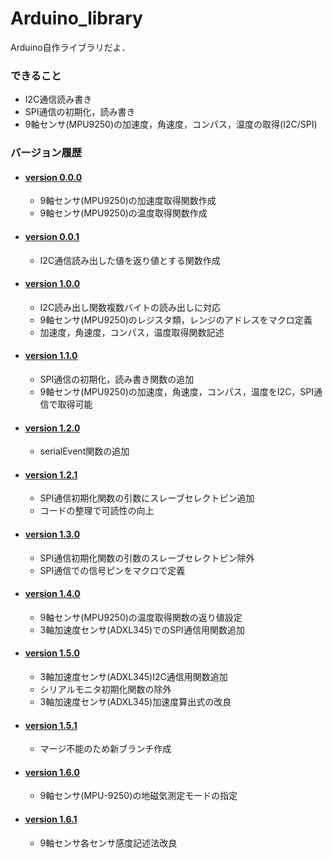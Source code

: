 # Arduino_library

<div>
    Arduino自作ライブラリだよ．
</div>

<div>
<h3>できること</h3>
    <ul>
        <li>
            I2C通信読み書き
        </li>
        <li>
            SPI通信の初期化，読み書き
        </li>
        <li>
            9軸センサ(MPU9250)の加速度，角速度，コンパス，温度の取得(I2C/SPI)
        </li>
    </ul>
</div>

<div>
    <h3>バージョン履歴</h3>
    <ul>
        <li>
            <h4><a href="https://github.com/UtusemiUltimate-of-the-darkness/Arduino_library/tree/v0.0.0">version 0.0.0</a></h4>
            <div>
                <ul>
                    <li>
                        9軸センサ(MPU9250)の加速度取得関数作成
                    </li>
                    <li>
                        9軸センサ(MPU9250)の温度取得関数作成
                    </li>
                </ul>
            </div>
        </li>
        <li>
            <h4><a href="https://github.com/UtusemiUltimate-of-the-darkness/Arduino_library/tree/v0.0.1">version 0.0.1</a></h4>
            <div>
                <ul>
                    <li>
                        I2C通信読み出した値を返り値とする関数作成
                    </li>
                </ul>
            </div>
        </li>
        <li>
            <h4><a href="https://github.com/UtusemiUltimate-of-the-darkness/Arduino_library/tree/v1.0.0">version 1.0.0</a></h4>
            <div>
                <ul>
                    <li>
                        I2C読み出し関数複数バイトの読み出しに対応
                    </li>
                    <li>
                        9軸センサ(MPU9250)のレジスタ類，レンジのアドレスをマクロ定義
                    </li>
                    <li>
                        加速度，角速度，コンパス，温度取得関数記述
                    </li>
                </ul>
            </div>
        </li>
        <li>
            <h4><a href="https://github.com/UtusemiUltimate-of-the-darkness/Arduino_library/tree/v1.1.0">version 1.1.0</a></h4>
            <div>
                <ul>
                    <li>
                        SPI通信の初期化，読み書き関数の追加
                    </li>
                    <li>
                        9軸センサ(MPU9250)の加速度，角速度，コンパス，温度をI2C，SPI通信で取得可能
                    </li>
                </ul>
            </div>
        </li>
        <li>
            <h4><a href="https://github.com/UtusemiUltimate-of-the-darkness/Arduino_library/tree/v1.2.0">version 1.2.0</a></h4>
            <div>
                <ul>
                    <li>
                        serialEvent関数の追加
                    </li>
                </ul>
            </div>
        </li>
        <li>
            <h4><a href="https://github.com/UtusemiUltimate-of-the-darkness/Arduino_library/tree/v1.2.1">version 1.2.1</a></h4>
            <div>
                <ul>
                    <li>
                        SPI通信初期化関数の引数にスレーブセレクトピン追加
                    </li>
                    <li>
                        コードの整理で可読性の向上
                    </li>
                </ul>
            </div>
        </li>
        <li>
            <h4><a href="https://github.com/UtusemiUltimate-of-the-darkness/Arduino_library/tree/v1.3.0">version 1.3.0</a></h4>
            <div>
                <ul>
                    <li>
                        SPI通信初期化関数の引数のスレーブセレクトピン除外
                    </li>
                    <li>
                        SPI通信での信号ピンをマクロで定義
                    </li>
                </ul>
            </div>
        </li>
        <li>
            <h4><a href="https://github.com/UtusemiUltimate-of-the-darkness/Arduino_library/tree/v1.4.0">version 1.4.0</a></h4>
            <div>
                <ul>
                    <li>
                        9軸センサ(MPU9250)の温度取得関数の返り値設定
                    </li>
                    <li>
                        3軸加速度センサ(ADXL345)でのSPI通信用関数追加
                    </li>
                </ul>
            </div>
        </li>
        <li>
            <h4><a href="https://github.com/UtusemiUltimate-of-the-darkness/Arduino_library/tree/v1.5.0">version 1.5.0</a></h4>
            <div>
                <ul>
                    <li>
                        3軸加速度センサ(ADXL345)I2C通信用関数追加
                    </li>
                    <li>
                        シリアルモニタ初期化関数の除外
                    </li>
                    <li>
                        3軸加速度センサ(ADXL345)加速度算出式の改良
                    </li>
                </ul>
            </div>
        </li>
        <li>
            <h4><a href="https://github.com/UtusemiUltimate-of-the-darkness/Arduino_library/tree/v1.5.1">version 1.5.1</a></h4>
            <div>
                <ul>
                    <li>
                        マージ不能のため新ブランチ作成
                    </li>
                </ul>
            </div>
        </li>
        <li>
            <h4><a href="https://github.com/UtusemiUltimate-of-the-darkness/Arduino_library/tree/v1.6.0">version 1.6.0</a></h4>
            <div>
                <ul>
                    <li>
                        9軸センサ(MPU-9250)の地磁気測定モードの指定
                    </li>
                </ul>
            </div>
        </li>
        <li>
            <h4><a href="https://github.com/UtusemiUltimate-of-the-darkness/Arduino_library/tree/v1.6.1">version 1.6.1</a></h4>
            <div>
                <ul>
                    <li>
                        9軸センサ各センサ感度記述法改良
                    </li>
                </ul>
            </div>
        </li>
    </ul>
</div>
